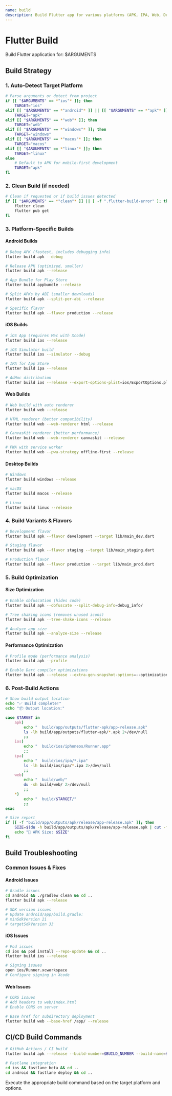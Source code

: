 ```yaml
---
name: build
description: Build Flutter app for various platforms (APK, IPA, Web, Desktop)
---
```


# Flutter Build

Build Flutter application for: $ARGUMENTS

## Build Strategy

### 1. Auto-Detect Target Platform
```bash
# Parse arguments or detect from project
if [[ "$ARGUMENTS" == *"ios"* ]]; then
    TARGET="ios"
elif [[ "$ARGUMENTS" == *"android"* ]] || [[ "$ARGUMENTS" == *"apk"* ]]; then
    TARGET="apk"
elif [[ "$ARGUMENTS" == *"web"* ]]; then
    TARGET="web"
elif [[ "$ARGUMENTS" == *"windows"* ]]; then
    TARGET="windows"
elif [[ "$ARGUMENTS" == *"macos"* ]]; then
    TARGET="macos"
elif [[ "$ARGUMENTS" == *"linux"* ]]; then
    TARGET="linux"
else
    # Default to APK for mobile-first development
    TARGET="apk"
fi
```

### 2. Clean Build (if needed)
```bash
# Clean if requested or if build issues detected
if [[ "$ARGUMENTS" == *"clean"* ]] || [ -f ".flutter-build-error" ]; then
    flutter clean
    flutter pub get
fi
```

### 3. Platform-Specific Builds

#### Android Builds
```bash
# Debug APK (fastest, includes debugging info)
flutter build apk --debug

# Release APK (optimized, smaller)
flutter build apk --release

# App Bundle for Play Store
flutter build appbundle --release

# Split APKs by ABI (smaller downloads)
flutter build apk --split-per-abi --release

# Specific flavor
flutter build apk --flavor production --release
```

#### iOS Builds
```bash
# iOS App (requires Mac with Xcode)
flutter build ios --release

# iOS Simulator build
flutter build ios --simulator --debug

# IPA for App Store
flutter build ipa --release

# AdHoc distribution
flutter build ios --release --export-options-plist=ios/ExportOptions.plist
```

#### Web Builds
```bash
# Web build with auto renderer
flutter build web --release

# HTML renderer (better compatibility)
flutter build web --web-renderer html --release

# CanvasKit renderer (better performance)
flutter build web --web-renderer canvaskit --release

# PWA with service worker
flutter build web --pwa-strategy offline-first --release
```

#### Desktop Builds
```bash
# Windows
flutter build windows --release

# macOS
flutter build macos --release

# Linux
flutter build linux --release
```

### 4. Build Variants & Flavors

```bash
# Development flavor
flutter build apk --flavor development --target lib/main_dev.dart

# Staging flavor
flutter build apk --flavor staging --target lib/main_staging.dart

# Production flavor
flutter build apk --flavor production --target lib/main_prod.dart
```

### 5. Build Optimization

#### Size Optimization
```bash
# Enable obfuscation (hides code)
flutter build apk --obfuscate --split-debug-info=debug_info/

# Tree shaking icons (removes unused icons)
flutter build apk --tree-shake-icons --release

# Analyze app size
flutter build apk --analyze-size --release
```

#### Performance Optimization
```bash
# Profile mode (performance analysis)
flutter build apk --profile

# Enable Dart compiler optimizations
flutter build apk --release --extra-gen-snapshot-options=--optimization-level=2
```

### 6. Post-Build Actions

```bash
# Show build output location
echo "✅ Build complete!"
echo "📦 Output location:"

case $TARGET in
    apk)
        echo "  build/app/outputs/flutter-apk/app-release.apk"
        ls -lh build/app/outputs/flutter-apk/*.apk 2>/dev/null
        ;;
    ios)
        echo "  build/ios/iphoneos/Runner.app"
        ;;
    ipa)
        echo "  build/ios/ipa/*.ipa"
        ls -lh build/ios/ipa/*.ipa 2>/dev/null
        ;;
    web)
        echo "  build/web/"
        du -sh build/web/ 2>/dev/null
        ;;
    *)
        echo "  build/$TARGET/"
        ;;
esac

# Size report
if [[ -f "build/app/outputs/apk/release/app-release.apk" ]]; then
    SIZE=$(du -h build/app/outputs/apk/release/app-release.apk | cut -f1)
    echo "📏 APK Size: $SIZE"
fi
```

## Build Troubleshooting

### Common Issues & Fixes

#### Android Issues
```bash
# Gradle issues
cd android && ./gradlew clean && cd ..
flutter build apk --release

# SDK version issues
# Update android/app/build.gradle:
# minSdkVersion 21
# targetSdkVersion 33
```

#### iOS Issues
```bash
# Pod issues
cd ios && pod install --repo-update && cd ..
flutter build ios --release

# Signing issues
open ios/Runner.xcworkspace
# Configure signing in Xcode
```

#### Web Issues
```bash
# CORS issues
# Add headers to web/index.html
# Enable CORS on server

# Base href for subdirectory deployment
flutter build web --base-href /app/ --release
```

## CI/CD Build Commands

```bash
# GitHub Actions / CI build
flutter build apk --release --build-number=$BUILD_NUMBER --build-name=$VERSION

# Fastlane integration
cd ios && fastlane beta && cd ..
cd android && fastlane deploy && cd ..
```

Execute the appropriate build command based on the target platform and options.